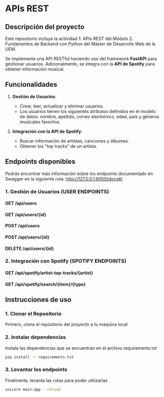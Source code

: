 # APIs REST

## Descripción del proyecto

Este repositorio incluye la actividad 1: APIs REST del Módulo 2. Fundamentos de Backend con Python
del Máster de Desarrollo Web de la UEM.

Se implementa una API RESTful haciendo uso del framework **FastAPI** para gestionar usuarios. Adicionalmente,
se integra con la **API de Spotify** para obtener información musical.

## Funcionalidades

1. **Gestión de Usuarios**:
   - Crear, leer, actualizar y eliminar usuarios.
   - Los usuarios tienen los siguientes atributos definidos en el modelo de datos: nombre, apellido, correo electrónico, edad, país y géneros musicales favoritos.

2. **Integración con la API de Spotify**:
   - Buscar información de artistas, canciones y álbumes.
   - Obtener los "top tracks" de un artista.


## Endpoints disponibles

Podrás encontrar más información sobre los endpoints documentado en Swagger en la siguiente ruta: http://127.0.0.1:8000/docs#/


### **1. Gestión de Usuarios (USER ENDPOINTS)**

#### **GET /api/users**

#### **GET /api/users/{id}**

#### **POST /api/users**

#### **POST /api/users/{id}**

#### **DELETE /api/users/{id}**


### **2. Integración con Spotify (SPOTIFY ENDPOINTS)**

#### **GET /api/spotify/artist-top-tracks/{artist}**

#### **GET /api/spotify/search/{item}/{type}**

## Instrucciones de uso

### 1. Clonar el Repositorio

Primero, clona el repositorio del proyecto a tu máquina local

### 2. Instalar dependencias 

Instala las dependencias que se encuentran en el archivo requirements.txt

```bash
pip install -r requirements.txt
```

### 3. Levantar los endpoints

Finalmente, levanta las rutas para poder utilizarlas

```bash
uvicorn main:app --reload
```